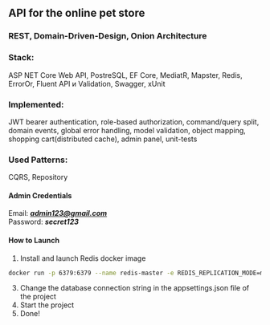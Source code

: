 ## API for the online pet store
### REST, Domain-Driven-Design, Onion Architecture  
###  Stack: 
ASP NET Core Web API, PostreSQL, EF Core, MediatR, Mapster, Redis, ErrorOr, Fluent API и Validation, Swagger, xUnit  
### Implemented: 
JWT bearer authentication, role-based authorization, command/query split, domain events, global error handling, model validation, object mapping, shopping cart(distributed cache), 
admin panel, unit-tests 
### Used Patterns:
CQRS, Repository

#### Admin Credentials
Email: ***admin123@gmail.com***<br>
Password: ***secret123***

#### How to Launch
1.  Install and launch Redis docker image 
```bash
docker run -p 6379:6379 --name redis-master -e REDIS_REPLICATION_MODE=master -e ALLOW_EMPTY_PASSWORD=yes bitnami/redis:latest
```
3. Change the database connection string in the appsettings.json file of the project
4. Start the project
5. Done!
